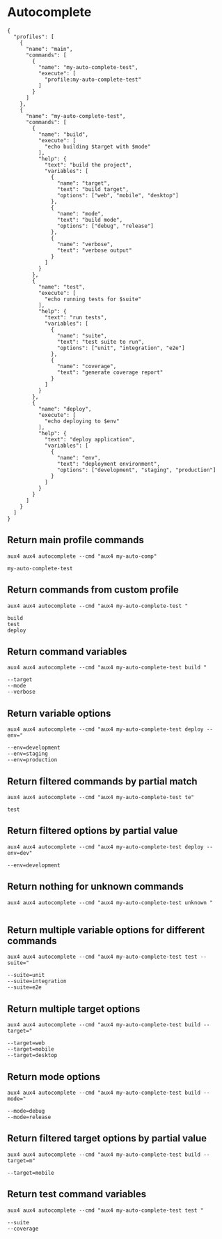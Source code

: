 # Autocomplete

```file:.aux4
{
  "profiles": [
    {
      "name": "main",
      "commands": [
        {
          "name": "my-auto-complete-test",
          "execute": [
            "profile:my-auto-complete-test"
          ]
        }
      ]
    },
    {
      "name": "my-auto-complete-test",
      "commands": [
        {
          "name": "build",
          "execute": [
            "echo building $target with $mode"
          ],
          "help": {
            "text": "build the project",
            "variables": [
              {
                "name": "target",
                "text": "build target",
                "options": ["web", "mobile", "desktop"]
              },
              {
                "name": "mode",
                "text": "build mode",
                "options": ["debug", "release"]
              },
              {
                "name": "verbose",
                "text": "verbose output"
              }
            ]
          }
        },
        {
          "name": "test",
          "execute": [
            "echo running tests for $suite"
          ],
          "help": {
            "text": "run tests",
            "variables": [
              {
                "name": "suite",
                "text": "test suite to run",
                "options": ["unit", "integration", "e2e"]
              },
              {
                "name": "coverage",
                "text": "generate coverage report"
              }
            ]
          }
        },
        {
          "name": "deploy",
          "execute": [
            "echo deploying to $env"
          ],
          "help": {
            "text": "deploy application",
            "variables": [
              {
                "name": "env",
                "text": "deployment environment",
                "options": ["development", "staging", "production"]
              }
            ]
          }
        }
      ]
    }
  ]
}
```

## Return main profile commands

```execute
aux4 aux4 autocomplete --cmd "aux4 my-auto-comp"
```

```expect
my-auto-complete-test
```

## Return commands from custom profile

```execute
aux4 aux4 autocomplete --cmd "aux4 my-auto-complete-test "
```

```expect
build
test
deploy
```

## Return command variables

```execute
aux4 aux4 autocomplete --cmd "aux4 my-auto-complete-test build "
```

```expect
--target
--mode
--verbose
```

## Return variable options

```execute
aux4 aux4 autocomplete --cmd "aux4 my-auto-complete-test deploy --env="
```

```expect
--env=development
--env=staging
--env=production
```

## Return filtered commands by partial match

```execute
aux4 aux4 autocomplete --cmd "aux4 my-auto-complete-test te"
```

```expect
test
```

## Return filtered options by partial value

```execute
aux4 aux4 autocomplete --cmd "aux4 my-auto-complete-test deploy --env=dev"
```

```expect
--env=development
```

## Return nothing for unknown commands

```execute
aux4 aux4 autocomplete --cmd "aux4 my-auto-complete-test unknown "
```

```expect

```

## Return multiple variable options for different commands

```execute
aux4 aux4 autocomplete --cmd "aux4 my-auto-complete-test test --suite="
```

```expect
--suite=unit
--suite=integration
--suite=e2e
```

## Return multiple target options

```execute
aux4 aux4 autocomplete --cmd "aux4 my-auto-complete-test build --target="
```

```expect
--target=web
--target=mobile
--target=desktop
```

## Return mode options

```execute
aux4 aux4 autocomplete --cmd "aux4 my-auto-complete-test build --mode="
```

```expect
--mode=debug
--mode=release
```

## Return filtered target options by partial value

```execute
aux4 aux4 autocomplete --cmd "aux4 my-auto-complete-test build --target=m"
```

```expect
--target=mobile
```

## Return test command variables

```execute
aux4 aux4 autocomplete --cmd "aux4 my-auto-complete-test test "
```

```expect
--suite
--coverage
```

